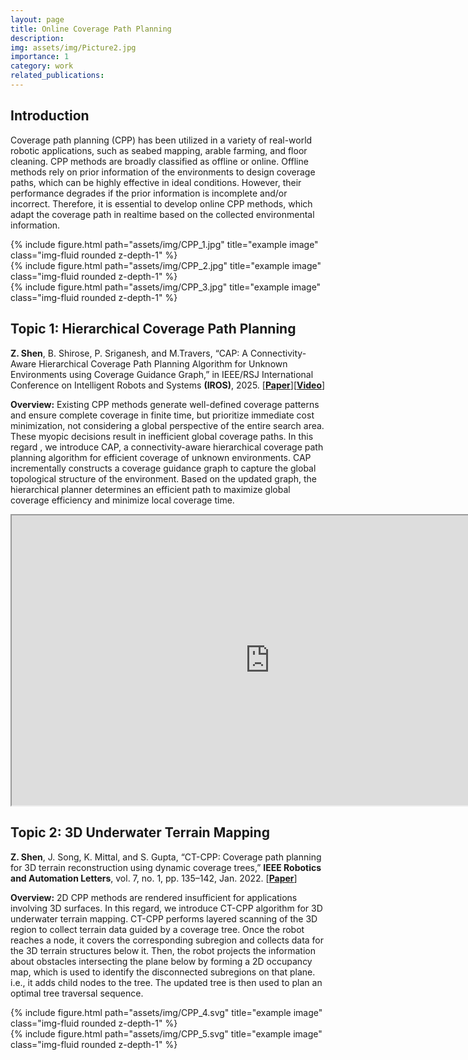 ```yaml
---
layout: page
title: Online Coverage Path Planning
description:
img: assets/img/Picture2.jpg
importance: 1
category: work
related_publications: 
---
```


## Introduction
Coverage path planning (CPP) has been utilized in a variety of real-world robotic applications, such as seabed mapping, arable farming, and floor cleaning. CPP methods are broadly classified as offline or online. Offline methods rely on prior information of the environments to design coverage paths, which can be highly effective in ideal conditions. However, their performance degrades if the prior information is incomplete and/or incorrect. Therefore, it is essential to develop online CPP methods, which adapt the coverage path in realtime based on the collected environmental information.

<div class="row">
    <div class="col-sm mt-3 mt-md-0">
        {% include figure.html path="assets/img/CPP_1.jpg" title="example image" class="img-fluid rounded z-depth-1" %}
    </div>
    <div class="col-sm mt-3 mt-md-0">
        {% include figure.html path="assets/img/CPP_2.jpg" title="example image" class="img-fluid rounded z-depth-1" %}
    </div>
    <div class="col-sm mt-3 mt-md-0">
        {% include figure.html path="assets/img/CPP_3.jpg" title="example image" class="img-fluid rounded z-depth-1" %}
    </div>
</div>

## Topic 1: Hierarchical Coverage Path Planning

**Z. Shen**, B. Shirose, P. Sriganesh, and M.Travers, “CAP: A Connectivity-Aware Hierarchical Coverage Path Planning Algorithm for Unknown Environments using Coverage Guidance Graph,” in IEEE/RSJ International Conference on Intelligent Robots and Systems **(IROS)**, 2025. [<b><a href="http://arxiv.org/abs/2503.00647">Paper</a></b>][<b><a href="https://youtu.be/1pH-PkcRVZg">Video</a></b>]

**Overview:**
Existing CPP methods generate well-defined coverage patterns and ensure complete coverage in finite time, but prioritize immediate cost minimization, not considering a global perspective of the entire search area. These myopic decisions result in inefficient global coverage paths. In this regard , we introduce CAP, a connectivity-aware hierarchical coverage path planning algorithm for efficient coverage of unknown environments. CAP incrementally constructs a coverage guidance graph to capture the global topological structure of the environment. Based on the updated graph, the hierarchical planner determines an efficient path to maximize global coverage efficiency and minimize local coverage time.

<center>
<iframe width="825.6" height="464.4"
src="https://github.com/user-attachments/assets/4cfec916-dfb9-4a24-9ff1-0c33120e637c">
</iframe>
</center>

## Topic 2: 3D Underwater Terrain Mapping

**Z. Shen**, J. Song, K. Mittal, and S. Gupta, “CT-CPP: Coverage path planning for 3D terrain reconstruction using dynamic coverage trees,” **IEEE Robotics and Automation Letters**, vol. 7, no. 1, pp. 135–142, Jan. 2022. [<b><a href="https://ieeexplore.ieee.org/abstract/document/9573264">Paper</a></b>]

**Overview:**
2D CPP methods are rendered insufficient for applications involving 3D surfaces. In this regard, we introduce CT-CPP algorithm for 3D underwater terrain mapping. CT-CPP performs layered scanning of the 3D region to collect terrain data guided by a coverage tree. Once the robot reaches a node, it covers the corresponding subregion and collects data for the 3D terrain structures below it. Then, the robot projects the information about obstacles intersecting the plane below by forming a 2D occupancy map, which is used to identify the disconnected subregions on that plane. i.e., it adds child nodes to the tree. The updated tree is then used to plan an optimal tree traversal sequence.

<div class="row">
    <div class="col-sm mt-3 mt-md-0">
        {% include figure.html path="assets/img/CPP_4.svg" title="example image" class="img-fluid rounded z-depth-1" %}
    </div>
</div>
<div class="row">
    <div class="col-sm mt-3 mt-md-0">
        {% include figure.html path="assets/img/CPP_5.svg" title="example image" class="img-fluid rounded z-depth-1" %}
    </div>
</div>
